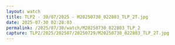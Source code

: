 ```yaml
---
layout: watch
title: TLP2 - 30/07/2025 - M20250730_022803_TLP_2T.jpg
date: 2025-07-30 02:28:03
permalink: /2025/07/30/watch/M20250730_022803_TLP_2
capture: TLP2/2025/202507/20250729/M20250730_022803_TLP_2T.jpg
---
```

